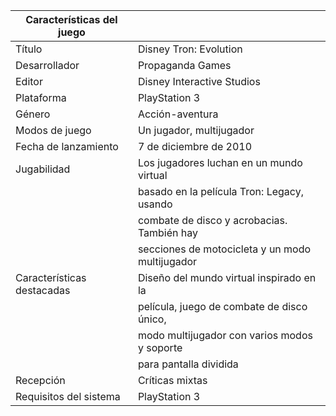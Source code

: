 | Características del juego   |                                             |
|------------------------------|---------------------------------------------|
| Título                       | Disney Tron: Evolution                       |
| Desarrollador                | Propaganda Games                             |
| Editor                       | Disney Interactive Studios                  |
| Plataforma                   | PlayStation 3                               |
| Género                       | Acción-aventura                             |
| Modos de juego               | Un jugador, multijugador                    |
| Fecha de lanzamiento         | 7 de diciembre de 2010                       |
| Jugabilidad                  | Los jugadores luchan en un mundo virtual     |
|                              | basado en la película Tron: Legacy, usando   |
|                              | combate de disco y acrobacias. También hay    |
|                              | secciones de motocicleta y un modo multijugador|
| Características destacadas   | Diseño del mundo virtual inspirado en la     |
|                              | película, juego de combate de disco único,   |
|                              | modo multijugador con varios modos y soporte |
|                              | para pantalla dividida                       |
| Recepción                    | Críticas mixtas                              |
| Requisitos del sistema       | PlayStation 3                                |
